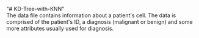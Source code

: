 "# KD-Tree-with-KNN" <br/>
The data file contains information about a patient's cell. The data is comprised of the patient's ID, a diagnosis (malignant or benign) and some more attributes usually used for diagnosis.
